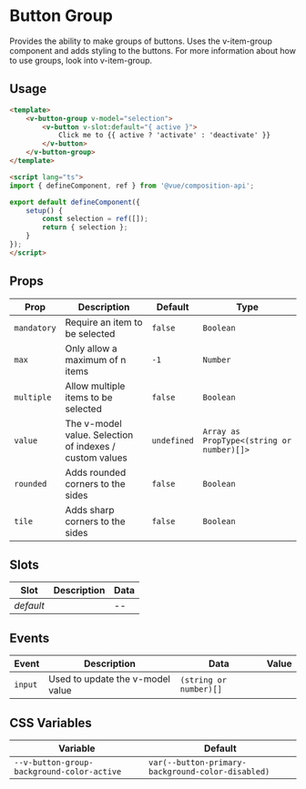 # Button Group

Provides the ability to make groups of buttons. Uses the v-item-group component and adds styling to the buttons.
For more information about how to use groups, look into v-item-group.

## Usage

```html
<template>
	<v-button-group v-model="selection">
		<v-button v-slot:default="{ active }">
			Click me to {{ active ? 'activate' : 'deactivate' }}
		</v-button>
	</v-button-group>
</template>

<script lang="ts">
import { defineComponent, ref } from '@vue/composition-api';

export default defineComponent({
	setup() {
		const selection = ref([]);
		return { selection };
	}
});
</script>
```

## Props
| Prop        | Description                                             | Default     | Type                                      |
|-------------|---------------------------------------------------------|-------------|-------------------------------------------|
| `mandatory` | Require an item to be selected                          | `false`     | `Boolean`                                 |
| `max`       | Only allow a maximum of n items                         | `-1`        | `Number`                                  |
| `multiple`  | Allow multiple items to be selected                     | `false`     | `Boolean`                                 |
| `value`     | The v-model value. Selection of indexes / custom values | `undefined` | `Array as PropType<(string or number)[]>` |
| `rounded`   | Adds rounded corners to the sides                       | `false`     | `Boolean`                                 |
| `tile`      | Adds sharp corners to the sides                         | `false`     | `Boolean`                                 |


## Slots
| Slot      | Description | Data |
|-----------|-------------|------|
| _default_ |             | --   |

## Events
| Event   | Description                      | Data                   | Value |
|---------|----------------------------------|------------------------|-------|
| `input` | Used to update the v-model value | `(string or number)[]` |       |


## CSS Variables
| Variable                                   | Default                                           |
|--------------------------------------------|---------------------------------------------------|
| `--v-button-group-background-color-active` | `var(--button-primary-background-color-disabled)` |




